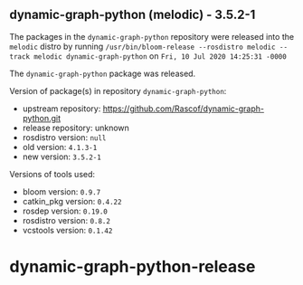 ## dynamic-graph-python (melodic) - 3.5.2-1

The packages in the `dynamic-graph-python` repository were released into the `melodic` distro by running `/usr/bin/bloom-release --rosdistro melodic --track melodic dynamic-graph-python` on `Fri, 10 Jul 2020 14:25:31 -0000`

The `dynamic-graph-python` package was released.

Version of package(s) in repository `dynamic-graph-python`:

- upstream repository: https://github.com/Rascof/dynamic-graph-python.git
- release repository: unknown
- rosdistro version: `null`
- old version: `4.1.3-1`
- new version: `3.5.2-1`

Versions of tools used:

- bloom version: `0.9.7`
- catkin_pkg version: `0.4.22`
- rosdep version: `0.19.0`
- rosdistro version: `0.8.2`
- vcstools version: `0.1.42`


# dynamic-graph-python-release
